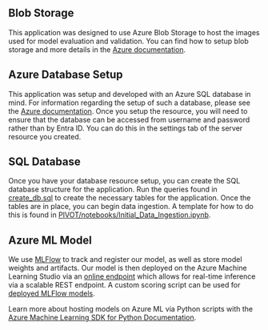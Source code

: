 ## Blob Storage

This application was designed to use Azure Blob Storage to host the images used for model evaluation and validation. You can find how to setup blob storage and more details in the [Azure documentation](https://learn.microsoft.com/en-us/azure/storage/blobs/storage-blobs-introduction).

## Azure Database Setup

This application was setup and developed with an Azure SQL database in mind. For information regarding the setup of such a database, please see the [Azure documentation](https://learn.microsoft.com/en-us/azure/azure-sql/database/single-database-create-quickstart?view=azuresql&tabs=azure-portal). Once you setup the resource, you will need to ensure that the database can be accessed from username and password rather than by Entra ID. You can do this in the settings tab of the server resource you created.

## SQL Database

Once you have your database resource setup, you can create the SQL database structure for the application. Run the queries found in [create_db.sql](../PIVOT/create_db.sql) to create the necessary tables for the application. Once the tables are in place, you can begin data ingestion. A template for how to do this is found in [PIVOT/notebooks/Initial_Data_Ingestion.ipynb](../notebooks/Initial_Data_Ingestion.ipynb).

## Azure ML Model

We use [MLFlow](https://mlflow.org/docs/latest/models.html) to track and register our model, as well as store model weights and artifacts. Our model is then deployed on the Azure Machine Learning Studio via an [online endpoint](https://learn.microsoft.com/en-us/azure/machine-learning/how-to-deploy-online-endpoints?view=azureml-api-2&tabs=azure-cli) which allows for real-time inference via a scalable REST endpoint. A custom scoring script can be used for [deployed MLFlow models](https://learn.microsoft.com/en-us/azure/machine-learning/how-to-deploy-mlflow-models-online-endpoints?view=azureml-api-2&tabs=cli).

Learn more about hosting models on Azure ML via Python scripts with the [Azure Machine Learning SDK for Python Documentation](https://learn.microsoft.com/en-us/python/api/overview/azure/ml/?view=azure-ml-py).
